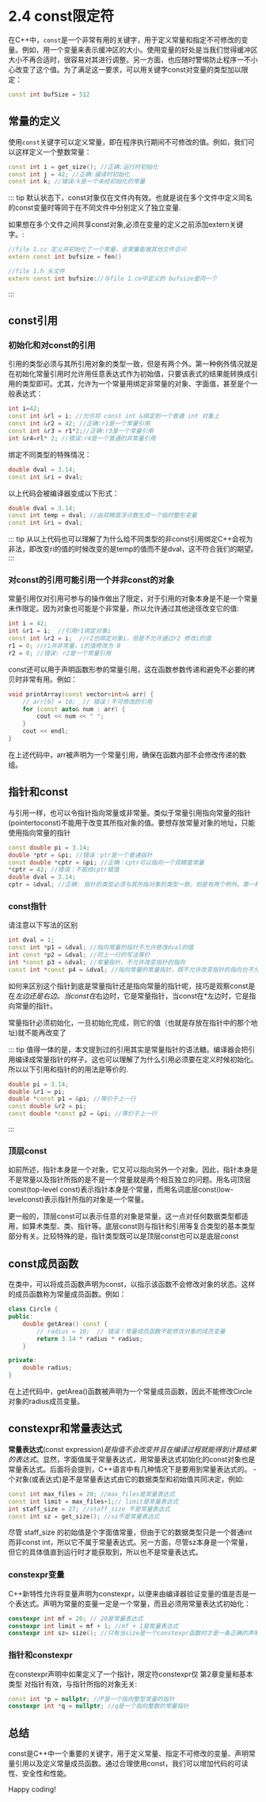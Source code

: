 # 2.4 const限定符

在C++中，`const`是一个非常有用的关键字，用于定义常量和指定不可修改的变量。例如，用一个变量来表示缓冲区的大小。使用变量的好处是当我们觉得缓冲区大小不再合适时，很容易对其进行调整。另一方面，也应随时警惕防止程序一不小心改变了这个值。为了满足这一要求，可以用关键字const对变量的类型加以限定：
```cpp
const int bufSize = 512
```

## 常量的定义
使用`const`关键字可以定义常量，即在程序执行期间不可修改的值。例如，我们可以这样定义一个整数常量：
```cpp
const int i = get_size(); //正确:运行时初始化
const int j = 42; //正确:编译时初始化
const int k; //错误:k是一个未经初始化的常量
```
::: tip
默认状态下，const对象仅在文件内有效。也就是说在多个文件中定义同名的const变量时等同于在不同文件中分别定义了独立变量.

如果想在多个文件之间共享const对象,必须在变量的定义之前添加extern关键字。:
```cpp
//file 1.cc 定义并初始化了一个常量，该常量能被其他文件访问
extern const int bufsize = fen()

//file 1.h 头文件
extern const int bufsize://与file 1.ce中定义的 bufsize是同一个
```
:::
## const引用
### 初始化和对const的引用
引用的类型必须与其所引用对象的类型一致，但是有两个外。第一种例外情况就是在初始化常量引用时允许用任意表达式作为初始值，只要该表式的结果能转换成引用的类型即可。尤其，允许为一个常量用绑定非常量的对象、字面值，甚至是个一般表达式：
```cpp
int i=42;
const int &rl = i; //允许将 const int &绑定到一个普通 int 对象上
const int &r2 = 42; //正确:r1是一个常量引用
const int &r3 = r1*2;//正确:r3是一个常量引用
int &r4=rl* 2; //错误:r4是一个普通的非常量引用
```
绑定不同类型的特殊情况：
```cpp
double dval = 3.14;
const int &ri = dval;
```
以上代码会被编译器变成以下形式：
```cpp
double dval = 3.14;
const int temp = dval; //由双精度浮点数生成一个临时整形变量
const int &ri = dval;
```
::: tip
从以上代码也可以理解了为什么给不同类型的非const引用绑定C++会视为非法，即改变ri的值的时候改变的是temp的值而不是dval，这不符合我们的期望。
:::
### 对const的引用可能引用一个并非const的对象
常量引用仅对引用可参与的操作做出了限定，对于引用的对象本身是不是一个常量未作限定。因为对象也可能是个非常量，所以允许通过其他途径改变它的值:
```cpp
int i = 42; 
int &r1 = i;  //引用r1绑定对象i
const int &r2 = i;  //r2也绑定对象i，但是不允许通过r2 修改i的值
r1 = 0; //r1并非常量，i的值修改为 0
r2 = 0; //错误: r2是一个常量引用
```

const还可以用于声明函数形参的常量引用，这在函数参数传递和避免不必要的拷贝时非常有用。例如：

```cpp
void printArray(const vector<int>& arr) {
    // arr[0] = 10;  // 错误！不可修改的引用
    for (const auto& num : arr) {
        cout << num << " ";
    }
    cout << endl;
}
```
在上述代码中，arr被声明为一个常量引用，确保在函数内部不会修改传递的数组。

## 指针和const
与引用一样，也可以令指针指向常量或非常量。类似于常量引用指向常量的指针(pointertoconst)不能用于改变其所指对象的值。要想存放常量对象的地址，只能使用指向常量的指针
```cpp
const double pi = 3.14;
double *ptr = &pi; //错误：ptr是一个普通指针
const double *cptr = &pi; //正确：cptr可以指向一个双精度常量
*cptr = 42; //错误：不能给cptr赋值
double dval = 3.14;
cptr = &dval; //正确: 指针的类型必须与其所指对象的类型一致，但是有两个例外。第一种例外情况是允许令一个指向常量的指针指向一个非常量对象
```
### const指针
请注意以下写法的区别
```cpp
int dval = 1;
const int *p1 = &dval; //指向常量的指针不允许修改dval的值
int const *p2 = &dval; //同上一行的写法等价
int *const p3 = &dval; //常量指针，不允许改变指针的指向
const int *const p4 = &dval; //指向常量的常量指针，既不允许改变指针的指向也不允许改变dval的值
```
如何来区别这个指针到底是常量指针还是指向常量的指针呢，技巧是观察const是在*左边还是右边。当const在*右边时，它是常量指针，当const在*左边时，它是指向常量的指针。


常量指针必须初始化，一旦初始化完成，则它的值（也就是存放在指针中的那个地址)就不能再改变了


::: tip
值得一体的是，本文提到过的引用其实是常量指针的语法糖。编译器会把引用编译成常量指针的样子。这也可以理解了为什么引用必须要在定义时候初始化。所以以下引用和指针的的用法是等价的.
```cpp
double pi = 3.14;
double &r1 = pi; 
double *const p1 = &pi; //等价于上一行 
const double &r2 = pi;
const double *const p2 = &pi; //等价于上一行 
```
:::

### 顶层const
如前所述，指针本身是一个对象，它又可以指向另外一个对象。因此，指针本身是不是常量以及指针所指的是不是一个常量就是两个相互独立的问题。用名词顶层const(top-level const)表示指针本身是个常量，而用名词底层const(low-levelconst)表示指针所指的对象是一个常量。

更一般的，顶层const可以表示任意的对象是常量，这一点对任何数据类型都适用，如算术类型、类、指针等。底层const则与指针和引用等复合类型的基本类型部分有关。比较特殊的是，指针类型既可以是顶层const也可以是底层const

## const成员函数
在类中，可以将成员函数声明为const，以指示该函数不会修改对象的状态。这样的成员函数称为常量成员函数。例如：

```cpp
class Circle {
public:
    double getArea() const {
        // radius = 10;  // 错误！常量成员函数不能修改对象的成员变量
        return 3.14 * radius * radius;
    }

private:
    double radius;
}
```
在上述代码中，getArea()函数被声明为一个常量成员函数，因此不能修改Circle对象的radius成员变量。

## constexpr和常量表达式
**常量表达式**(const expression)_是指值不会改变并且在编译过程就能得到计算结果的表达式_。显然，字面值属于常量表达式，用常量表达式初始化的const对象也是常量表达式。后面将会提到，C++语言中有几种情况下是要用到常量表达式的。
-个对象(或表达式)是不是常量表达式由它的数据类型和初始值共同决定，例如:
```cpp
const int max_files = 20; //max_files是常量表达式
const int limit = max_files+1;// limit是常量表达式
int staff_size = 27; //staff_size 不是常量表达式
const int sz = get_size(); //sz不是常量表达式
```
尽管 staff_size 的初始值是个字面值常量，但由于它的数据类型只是一个普通int 而非const int，所以它不属于常量表达式。另一方面，尽管sz本身是一个常量，但它的具体值直到运行时才能获取到，所以也不是常量表达式。
### constexpr变量
C++新特性允许将变量声明为constexpr，以便来由编译器验证变量的值是否是一个表达式。声明为常量的变量一定是一个常量，而且必须用常量表达式初始化：
```cpp
constexpr int mf = 20; // 20是常量表达式
constexpr int limit = mf + 1; //mf + 1是常量表达式
constexpr int sz= size(); //只有当size是一个constexpr函数时才是一条正确的声明语句
```

### 指针和constexpr
在constexpr声明中如果定义了一个指针，限定符constexpr仅
第2章变量和基本类型
对指针有效，与指针所指的对象无关:
```cpp
const int *p = nullptr; //P是一个指向整型常量的指针
constexpr int *q = nullptr; //q是一个指向整数的常量指针
```


## 总结
const是C++中一个重要的关键字，用于定义常量、指定不可修改的变量、声明常量引用以及定义常量成员函数。通过合理使用const，我们可以增加代码的可读性、安全性和性能。

Happy coding!